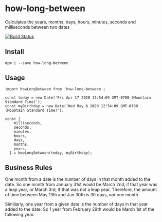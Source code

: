 # how-long-between

Calculates the years, months, days, hours, minutes, seconds and milliseconds between two dates

[![Build Status](https://travis-ci.com/chestercharles/how-long-between.svg?branch=master)](https://travis-ci.com/chestercharles/how-long-between)

## Install

```
npm i --save how-long-between
```

## Usage

```
import howLongBetween from 'how-long-between';

const today = new Date('Fri Apr 17 2020 12:54:09 GMT-0700 (Mountain Standard Time)');
const myBirthday = new Date('Wed May 6 2020 12:54:09 GMT-0700 (Mountain Standard Time)');

const {
    milliseconds,
    seconds,
    minutes,
    hours,
    days,
    months,
    years,
  } = howLongBetween(today, myBirthday);
```

## Business Rules

One month from a date is the number of days in that month added to the date. So one month from January 31st would be March 2nd, if that year was a leap year, or March 3rd, if that was not a leap year. Therefore, the amount of time between May 13th and Jun 30th is 30 days, _not_ one month.

Similiarly, one year from a given date is the number of days in that year added to the date. So 1 year from February 29th would be March 1st of the following year.
